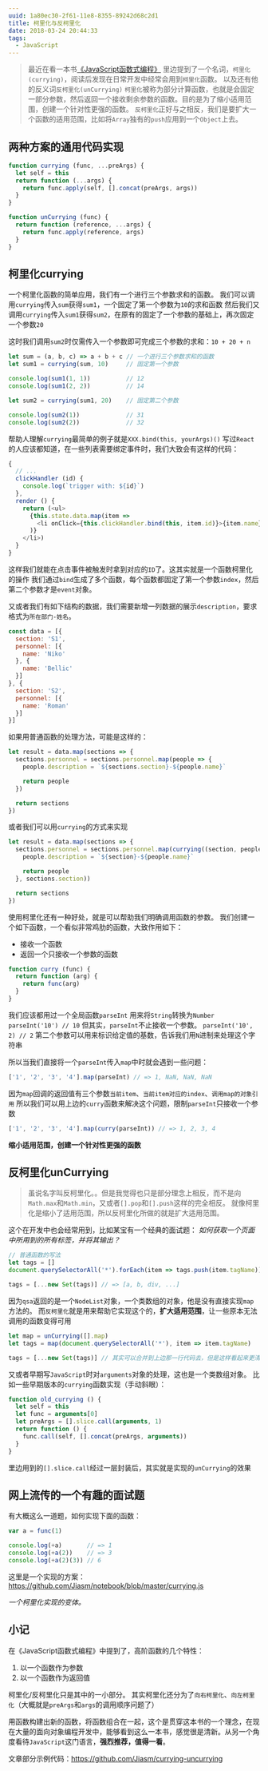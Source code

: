 ```yaml
---
uuid: 1a80ec30-2f61-11e8-8355-89242d68c2d1
title: 柯里化与反柯里化
date: 2018-03-24 20:44:33
tags:
  - JavaScript
---
```

> 最近在看一本书[《JavaScript函数式编程》](https://book.douban.com/subject/26579320/)
> 里边提到了一个名词，`柯里化(currying)`，阅读后发现在日常开发中经常会用到`柯里化`函数。
> 以及还有他的反义词`反柯里化(unCurrying)`
> `柯里化`被称为部分计算函数，也就是会固定一部分参数，然后返回一个接收剩余参数的函数。目的是为了缩小适用范围，创建一个针对性更强的函数。
> `反柯里化`正好与之相反，我们是要扩大一个函数的适用范围，比如将`Array`独有的`push`应用到一个`Object`上去。

<!-- more -->

## 两种方案的通用代码实现

```javascript
function currying (func, ...preArgs) {
  let self = this
  return function (...args) {
    return func.apply(self, [].concat(preArgs, args))
  }
}

function unCurrying (func) {
  return function (reference, ...args) {
    return func.apply(reference, args)
  }
}
```

## 柯里化currying

一个柯里化函数的简单应用，我们有一个进行三个参数求和的函数。
我们可以调用`currying`传入`sum`获得`sum1`，一个固定了第一个参数为`10`的求和函数
然后我们又调用`currying`传入`sum1`获得`sum2`，在原有的固定了一个参数的基础上，再次固定一个参数`20`

这时我们调用`sum2`时仅需传入一个参数即可完成三个参数的求和：`10 + 20 + n`

```javascript
let sum = (a, b, c) => a + b + c // 一个进行三个参数求和的函数
let sum1 = currying(sum, 10)     // 固定第一个参数

console.log(sum1(1, 1))          // 12
console.log(sum1(2, 2))          // 14

let sum2 = currying(sum1, 20)    // 固定第二个参数

console.log(sum2(1))             // 31
console.log(sum2(2))             // 32
```

帮助人理解`currying`最简单的例子就是`XXX.bind(this, yourArgs)()`
写过`React`的人应该都知道，在一些列表需要绑定事件时，我们大致会有这样的代码：
```javascript
{
  // ...
  clickHandler (id) {
    console.log(`trigger with: ${id}`)
  },
  render () {
    return (<ul>
      {this.state.data.map(item =>
        <li onClick={this.clickHandler.bind(this, item.id)}>{item.name}</li>
      )}
    </li>)
  }
}
```

这样我们就能在点击事件被触发时拿到对应的`ID`了。这其实就是一个函数柯里化的操作
我们通过`bind`生成了多个函数，每个函数都固定了第一个参数`index`，然后第二个参数才是`event`对象。

又或者我们有如下结构的数据，我们需要新增一列数据的展示`description`，要求格式为`所在部门-姓名`。

```javascript
const data = [{
  section: 'S1',
  personnel: [{
    name: 'Niko'
  }, {
    name: 'Bellic'
  }]
}, {
  section: 'S2',
  personnel: [{
    name: 'Roman'
  }]
}]
```

如果用普通函数的处理方法，可能是这样的：
```javascript
let result = data.map(sections => {
  sections.personnel = sections.personnel.map(people => {
    people.description = `${sections.section}-${people.name}`

    return people
  })

  return sections
})
```

或者我们可以用`currying`的方式来实现
```javascript
let result = data.map(sections => {
  sections.personnel = sections.personnel.map(currying((section, people) => {
    people.description = `${section}-${people.name}`

    return people
  }, sections.section))

  return sections
})
```

使用柯里化还有一种好处，就是可以帮助我们明确调用函数的参数。
我们创建一个如下函数，一个看似非常鸡肋的函数，大致作用如下：
- 接收一个函数
- 返回一个只接收一个参数的函数

```javascript
function curry (func) {
  return function (arg) {
    return func(arg)
  }
}
```
我们应该都用过一个全局函数`parseInt`
用来将`String`转换为`Number`
`parseInt('10') // 10`
但其实，`parseInt`不止接收一个参数。
`parseInt('10', 2) // 2`
第二个参数可以用来标识给定值的基数，告诉我们用`N`进制来处理这个字符串

所以当我们直接将一个`parseInt`传入`map`中时就会遇到一些问题：
```javascript
['1', '2', '3', '4'].map(parseInt) // => 1, NaN, NaN, NaN
```
因为`map`回调的返回值有三个参数`当前item`、`当前item对应的index`、`调用map的对象引用`
所以我们可以用上边的`curry`函数来解决这个问题，限制`parseInt`只接收一个参数
```javascript
['1', '2', '3', '4'].map(curry(parseInt)) // => 1, 2, 3, 4
```

**缩小适用范围，创建一个针对性更强的函数**

## 反柯里化unCurrying

> 虽说名字叫反柯里化。。但是我觉得也只是部分理念上相反，而不是向`Math.max`和`Math.min`，又或者`[].pop`和`[].push`这样的完全相反。
> 就像柯里化是缩小了适用范围，所以反柯里化所做的就是扩大适用范围。

这个在开发中也会经常用到，比如某宝有一个经典的面试题：
*如何获取一个页面中所用到的所有标签，并将其输出？*

```javascript
// 普通函数的写法
let tags = []
document.querySelectorAll('*').forEach(item => tags.push(item.tagName))

tags = [...new Set(tags)] // => [a, b, div, ...]
```

因为`qsa`返回的是一个`NodeList`对象，一个类数组的对象，他是没有直接实现`map`方法的。
而`反柯里化`就是用来帮助它实现这个的，**扩大适用范围**，让一些原本无法调用的函数变得可用

```javascript
let map = unCurrying([].map)
let tags = map(document.querySelectorAll('*'), item => item.tagName)

tags = [...new Set(tags)] // 其实可以合并到上边那一行代码去，但是这样看起来更清晰一些
```

又或者早期写`JavaScript`时对`arguments`对象的处理，这也是一个类数组对象。
比如一些早期版本的`currying`函数实现（手动斜眼）：
```javascript
function old_currying () {
  let self = this
  let func = arguments[0]
  let preArgs = [].slice.call(arguments, 1)
  return function () {
    func.call(self, [].concat(preArgs, arguments))
  }
}
```

里边用到的`[].slice.call`经过一层封装后，其实就是实现的`unCurrying`的效果

## 网上流传的一个有趣的面试题

有大概这么一道题，如何实现下面的函数：

```javascript
var a = func(1)

console.log(+a)       // => 1
console.log(+a(2))    // => 3
console.log(+a(2)(3)) // 6
```
这里是一个实现的方案：https://github.com/Jiasm/notebook/blob/master/currying.js

*一个柯里化实现的变体。*

## 小记

在《JavaScript函数式编程》中提到了，高阶函数的几个特性：
1. 以一个函数作为参数
2. 以一个函数作为返回值

柯里化/反柯里化只是其中的一小部分。
其实柯里化还分为了`向右柯里化`、`向左柯里化`（大概就是`preArgs`和`args`的调用顺序问题了）

用函数构建出新的函数，将函数组合在一起，这个是贯穿这本书的一个理念，在现在大量的面向对象编程开发中，能够看到这么一本书，感觉很是清新。从另一个角度看待`JavaScript`这门语言，**强烈推荐，值得一看**。

文章部分示例代码：https://github.com/Jiasm/currying-uncurrying
